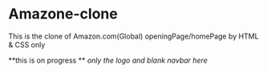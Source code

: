 # Amazone-clone
This is the clone of Amazon.com(Global) openingPage/homePage by HTML &amp; CSS only 

**this is on progress ** 
*only the logo and blank navbar  here*
